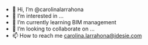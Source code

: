 - 👋 Hi, I’m @carolinalarrahona
- 👀 I’m interested in ...
- 🌱 I’m currently learning BIM management
- 💞️ I’m looking to collaborate on ...
- 📫 How to reach me carolina.larrahona@idesie.com

<!---
carolinalarrahona/carolinalarrahona is a ✨ special ✨ repository because its `README.md` (this file) appears on your GitHub profile.
You can click the Preview link to take a look at your changes.
--->
